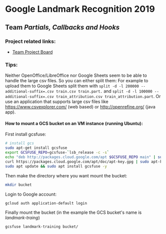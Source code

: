# Google Landmark Recognition 2019 
## Team *Partials, Callbacks and Hooks*

### Project related links:

* [Team Project Board](https://github.com/users/omaerz/projects/1)




### Tips: 

Neither OpenOffice/LibreOffice nor Google Sheets seem to be able to handle the large csv files. So you can either split them: For example to upload them to Google Sheets split them with `split -d -l 200000 --additional-suffix=.csv train.csv train.part.` and `split -d -l 100000 --additional-suffix=.csv train_attribution.csv train_attribution.part`.
Or use an application that supports large csv files like https://www.csvexplorer.com/ (web based) or http://openrefine.org/ (java app). 



#### How to mount a GCS bucket on an VM instance (running Ubuntu):
First install gcsfuse:
```bash
# install gcs
sudo apt-get install gcsfuse
export GCSFUSE_REPO=gcsfuse-`lsb_release -c -s`
echo "deb http://packages.cloud.google.com/apt $GCSFUSE_REPO main" | sudo tee /etc/apt/sources.list.d/gcsfuse.list
curl https://packages.cloud.google.com/apt/doc/apt-key.gpg | sudo apt-key add -
sudo apt update && sudo apt install gcsfuse -y
```
Then make the directory where you want mount the bucket:
```bash
mkdir bucket
```
Login to Google account:
```bash 
gcloud auth application-default login
```
Finally mount the bucket (in the example the GCS bucket's name is *landmark-traing*)
```bash
gcsfuse landmark-training bucket/
```
